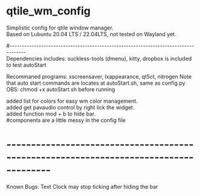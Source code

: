# qtile_wm_config
Simplistic config for qtile window manager.  
Based on Lubuntu 20.04 LTS / 22.04LTS, not tested on Wayland yet.  

#------------------------------------------------------------------------------------  
Dependencies includes: suckless-tools (dmenu), kitty, dropbox is included to test autoStart  

Recommaned programs: xscreensaver, lxappearance, qt5ct, nitrogen
Note that auto start commands are locates at autoStart.sh, same as config.py  
OBS: chmod +x autoStart.sh before running 

added list for colors for easy wm color management.  
added get pavaudio control by right lick the widget.  
added function mod + b to hide bar.  
#components are a little messy in the config file

# -------------------------------------------------------------------------------------  
Known Bugs: Text Clock may stop ticking after hiding the bar
